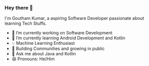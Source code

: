 ### Hey there 👋

I'm Goutham Kumar, a aspiring Software Developer passionate about learning Tech Stuffs.

- 🔭 I’m currently working on Software Development
- 🌱 I’m currently learning Android Development and Kotlin
- 💡 Machine Learning Enthusiast
- 👯 Building Communities and growing in public   
- 💬 Ask me about Java and Kotlin
- 😄 Pronouns: He/Him

